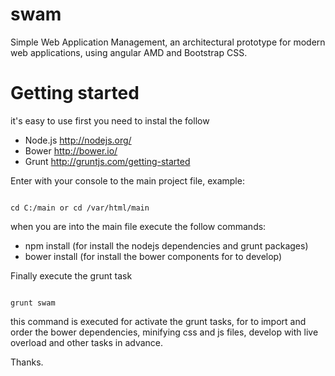 # swam
Simple Web Application Management, an architectural prototype for modern web applications, using angular AMD and Bootstrap CSS.

# Getting started

it's easy to use first you need to instal the follow

- Node.js http://nodejs.org/
- Bower http://bower.io/
- Grunt http://gruntjs.com/getting-started

Enter with your console to the main project file, example:

<code>
cd C:/main or cd /var/html/main
</code>


when you are into the main file execute the follow commands:

- npm install (for install the nodejs dependencies and grunt packages)
- bower install (for install the bower components for to develop)

Finally execute the grunt task

<code>
grunt swam
</code>


this command is executed for activate the grunt tasks, for to import and order the bower dependencies, minifying css and js files, develop with live overload and other tasks in advance.

Thanks.




